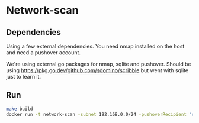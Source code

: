 # Network-scan

## Dependencies

Using a few external dependencies. You need nmap installed on the host and need a pushover account.

We're using external go packages for nmap, sqlite and pushover.
Should be using https://pkg.go.dev/github.com/sdomino/scribble but went with sqlite just to learn it.

## Run

```bash
make build
docker run -t network-scan -subnet 192.168.0.0/24 -pushoverRecipient "some-token" -pushoverToken "some-other-token"
```